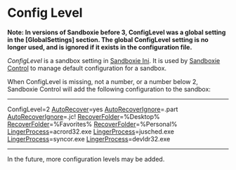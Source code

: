 # Config Level

**Note: In versions of Sandboxie before 3, ConfigLevel was a global setting in the [GlobalSettings] section. The global ConfigLevel setting is no longer used, and is ignored if it exists in the configuration file.**

_ConfigLevel_ is a sandbox setting in [Sandboxie Ini](SandboxieIni.md). It is used by [Sandboxie Control](SandboxieControl.md) to manage default configuration for a sandbox.

When ConfigLevel is missing, not a number, or a number below 2, Sandboxie Control will add the following configuration to the sandbox:

***

ConfigLevel=2
[AutoRecover](AutoRecover.md)=yes
[AutoRecoverIgnore](AutoRecoverIgnore.md)=.part
[AutoRecoverIgnore](AutoRecoverIgnore.md)=.jc!
[RecoverFolder](RecoverFolder.md)=%Desktop%
[RecoverFolder](RecoverFolder.md)=%Favorites%
[RecoverFolder](RecoverFolder.md)=%Personal%
[LingerProcess](LingerProcess.md)=acrord32.exe
[LingerProcess](LingerProcess.md)=jusched.exe
[LingerProcess](LingerProcess.md)=syncor.exe
[LingerProcess](LingerProcess.md)=devldr32.exe

***

In the future, more configuration levels may be added.
